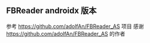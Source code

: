 ## FBReader androidx 版本 

参考 https://github.com/adolfAn/FBReader_AS 项目
感谢 https://github.com/adolfAn/FBReader_AS 的作者
